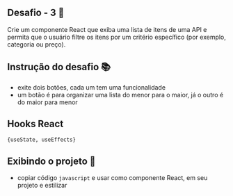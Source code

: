 ## Desafio - 3 🏁

Crie um componente React que exiba uma lista de itens de uma API e permita que o usuário filtre os itens por um critério específico (por exemplo, categoria ou preço).

## Instrução do desafio 📚

- exite dois botões, cada um tem uma funcionalidade
- um botão é para organizar uma lista do menor para o maior, já o outro é do maior para menor

## Hooks React

```{useState, useEffects}```

## Exibindo o projeto 🎥

- copiar código `javascript` e usar como componente React, em seu projeto e estilizar
